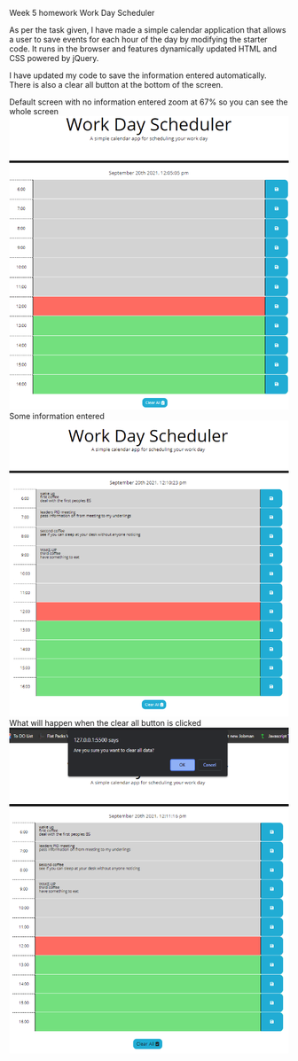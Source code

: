 Week 5 homework Work Day Scheduler

As per the task given, I have made a simple calendar application that allows a user to save events for each hour of the day by modifying the starter code. 
It runs in the browser and features dynamically updated HTML and CSS powered by jQuery.

I have updated my code to save the information entered automatically.
There is also a clear all button at the bottom of the screen.

Default screen with no information entered zoom at 67% so you can see the whole screen
![Project Screenshot](Assets/Photos/BasicScreen.PNG)
Some information entered
![Project Screenshot](Assets/Photos/daySchedulerBeingUsed.PNG)
What will happen when the clear all button is clicked
![Project Screenshot](Assets/Photos/daySchedulerClearButton.PNG)
